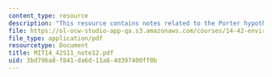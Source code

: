 ```yaml
---
content_type: resource
description: "This resource contains notes related to the Porter hypothesis.\r\n"
file: https://ol-ocw-studio-app-qa.s3.amazonaws.com/courses/14-42-environmental-policy-and-economics-spring-2011/3bd796a8f841da6d11a84d397400ff0b_MIT14_42S11_note12.pdf
file_type: application/pdf
resourcetype: Document
title: MIT14_42S11_note12.pdf
uid: 3bd796a8-f841-da6d-11a8-4d397400ff0b
---
```

